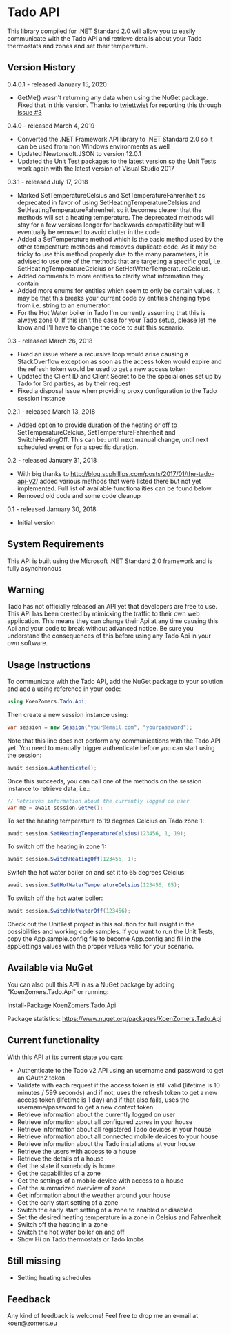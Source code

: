 # Tado API
This library compiled for .NET Standard 2.0 will allow you to easily communicate with the Tado API and retrieve details about your Tado thermostats and zones and set their temperature.

## Version History

0.4.0.1 - released January 15, 2020

- GetMe() wasn't returning any data when using the NuGet package. Fixed that in this version. Thanks to [twiettwiet](https://github.com/twiettwiet) for reporting this through [Issue #3](https://github.com/KoenZomers/TadoApi/issues/3)

0.4.0 - released March 4, 2019

- Converted the .NET Framework API library to .NET Standard 2.0 so it can be used from non Windows environments as well
- Updated Newtonsoft.JSON to version 12.0.1
- Updated the Unit Test packages to the latest version so the Unit Tests work again with the latest version of Visual Studio 2017

0.3.1 - released July 17, 2018

- Marked SetTemperatureCelsius and SetTemperatureFahrenheit as deprecated in favor of using SetHeatingTemperatureCelsius and SetHeatingTemperatureFahrenheit so it becomes clearer that the methods will set a heating temperature. The deprecated methods will stay for a few versions longer for backwards compatibility but will eventually be removed to avoid clutter in the code.
- Added a SetTemperature method which is the basic method used by the other temperature methods and removes duplicate code. As it may be tricky to use this method properly due to the many parameters, it is advised to use one of the methods that are targeting a specific goal, i.e. SetHeatingTemperatureCelcius or SetHotWaterTemperatureCelcius.
- Added comments to more entities to clarify what information they contain
- Added more enums for entities which seem to only be certain values. It may be that this breaks your current code by entities changing type from i.e. string to an enumerator.
- For the Hot Water boiler in Tado I'm currently assuming that this is always zone 0. If this isn't the case for your Tado setup, please let me know and I'll have to change the code to suit this scenario.

0.3 - released March 26, 2018

- Fixed an issue where a recursive loop would arise causing a StackOverflow exception as soon as the access token would expire and the refresh token would be used to get a new access token
- Updated the Client ID and Client Secret to be the special ones set up by Tado for 3rd parties, as by their request
- Fixed a disposal issue when providing proxy configuration to the Tado session instance

0.2.1 - released March 13, 2018

- Added option to provide duration of the heating or off to SetTemperatureCelcius, SetTemperatureFahrenheit and SwitchHeatingOff. This can be: until next manual change, until next scheduled event or for a specific duration.

0.2 - released January 31, 2018

- With big thanks to http://blog.scphillips.com/posts/2017/01/the-tado-api-v2/ added various methods that were listed there but not yet implemented. Full list of available functionalities can be found below.
- Removed old code and some code cleanup

0.1 - released January 30, 2018

- Initial version

## System Requirements

This API is built using the Microsoft .NET Standard 2.0 framework and is fully asynchronous

## Warning

Tado has not officially released an API yet that developers are free to use. This API has been created by mimicking the traffic to their own web application. This means they can change their Api at any time causing this Api and your code to break without advanced notice. Be sure you understand the consequences of this before using any Tado Api in your own software.

## Usage Instructions

To communicate with the Tado API, add the NuGet package to your solution and add a using reference in your code:

```C#
using KoenZomers.Tado.Api;
```

Then create a new session instance using:

```C#
var session = new Session("your@email.com", "yourpassword");
```

Note that this line does not perform any communications with the Tado API yet. You need to manually trigger authenticate before you can start using the session:

```C#
await session.Authenticate();
```

Once this succeeds, you can call one of the methods on the session instance to retrieve data, i.e.:

```C#
// Retrieves information about the currently logged on user
var me = await session.GetMe();
```

To set the heating temperature to 19 degrees Celcius on Tado zone 1:

```C#
await session.SetHeatingTemperatureCelsius(123456, 1, 19);
```

To switch off the heating in zone 1:

```C#
await session.SwitchHeatingOff(123456, 1);
```

Switch the hot water boiler on and set it to 65 degrees Celcius:

```C#
await session.SetHotWaterTemperatureCelsius(123456, 65);
```

To switch off the hot water boiler:

```C#
await session.SwitchHotWaterOff(123456);
```

Check out the UnitTest project in this solution for full insight in the possibilities and working code samples. If you want to run the Unit Tests, copy the App.sample.config file to become App.config and fill in the appSettings values with the proper values valid for your scenario.

## Available via NuGet

You can also pull this API in as a NuGet package by adding "KoenZomers.Tado.Api" or running:

Install-Package KoenZomers.Tado.Api

Package statistics: https://www.nuget.org/packages/KoenZomers.Tado.Api

## Current functionality

With this API at its current state you can:

- Authenticate to the Tado v2 API using an username and password to get an OAuth2 token
- Validate with each request if the access token is still valid (lifetime is 10 minutes / 599 seconds) and if not, uses the refresh token to get a new access token (lifetime is 1 day) and if that also fails, uses the username/password to get a new context token
- Retrieve information about the currently logged on user
- Retrieve information about all configured zones in your house
- Retrieve information about all registered Tado devices in your house
- Retrieve information about all connected mobile devices to your house
- Retrieve information about the Tado installations at your house
- Retrieve the users with access to a house
- Retrieve the details of a house
- Get the state if somebody is home
- Get the capabilities of a zone
- Get the settings of a mobile device with access to a house
- Get the summarized overview of zone
- Get information about the weather around your house
- Get the early start setting of a zone
- Switch the early start setting of a zone to enabled or disabled
- Set the desired heating temperature in a zone in Celsius and Fahrenheit
- Switch off the heating in a zone
- Switch the hot water boiler on and off
- Show Hi on Tado thermostats or Tado knobs

## Still missing

- Setting heating schedules

## Feedback

Any kind of feedback is welcome! Feel free to drop me an e-mail at koen@zomers.eu